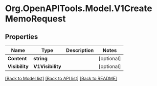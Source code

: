 # Org.OpenAPITools.Model.V1CreateMemoRequest

## Properties

Name | Type | Description | Notes
------------ | ------------- | ------------- | -------------
**Content** | **string** |  | [optional] 
**Visibility** | **V1Visibility** |  | [optional] 

[[Back to Model list]](../README.md#documentation-for-models) [[Back to API list]](../README.md#documentation-for-api-endpoints) [[Back to README]](../README.md)

